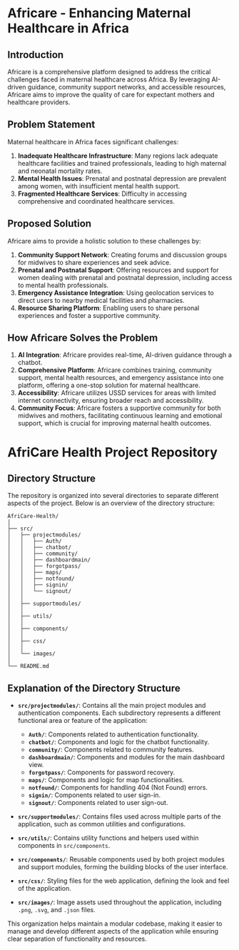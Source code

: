 # Africare - Enhancing Maternal Healthcare in Africa

## Introduction

Africare is a comprehensive platform designed to address the critical challenges faced in maternal healthcare across Africa. By leveraging AI-driven guidance, community support networks, and accessible resources, Africare aims to improve the quality of care for expectant mothers and healthcare providers.

## Problem Statement

Maternal healthcare in Africa faces significant challenges:

1. **Inadequate Healthcare Infrastructure**: Many regions lack adequate healthcare facilities and trained professionals, leading to high maternal and neonatal mortality rates.
2. **Mental Health Issues**: Prenatal and postnatal depression are prevalent among women, with insufficient mental health support.
3. **Fragmented Healthcare Services**: Difficulty in accessing comprehensive and coordinated healthcare services.

## Proposed Solution

Africare aims to provide a holistic solution to these challenges by:

1. **Community Support Network**: Creating forums and discussion groups for midwives to share experiences and seek advice.
2. **Prenatal and Postnatal Support**: Offering resources and support for women dealing with prenatal and postnatal depression, including access to mental health professionals.
3. **Emergency Assistance Integration**: Using geolocation services to direct users to nearby medical facilities and pharmacies.
4. **Resource Sharing Platform**: Enabling users to share personal experiences and foster a supportive community.

## How Africare Solves the Problem

1. **AI Integration**: Africare provides real-time, AI-driven guidance through a chatbot.
2. **Comprehensive Platform**: Africare combines training, community support, mental health resources, and emergency assistance into one platform, offering a one-stop solution for maternal healthcare.
3. **Accessibility**: Africare utilizes USSD services for areas with limited internet connectivity, ensuring broader reach and accessibility.
4. **Community Focus**: Africare fosters a supportive community for both midwives and mothers, facilitating continuous learning and emotional support, which is crucial for improving maternal health outcomes.

# AfriCare Health Project Repository

## Directory Structure

The repository is organized into several directories to separate different aspects of the project. Below is an overview of the directory structure:

```
AfriCare-Health/
│
├── src/
│   ├── projectmodules/
│   │   ├── Auth/
│   │   ├── chatbot/
│   │   ├── community/
│   │   ├── dashboardmain/
│   │   ├── forgotpass/
│   │   ├── maps/
│   │   ├── notfound/
│   │   ├── signin/
│   │   └── signout/
│   │
│   ├── supportmodules/
│   │
│   ├── utils/
│   │
│   ├── components/
│   │
│   ├── css/
│   │
│   └── images/
│
└── README.md
```

## Explanation of the Directory Structure

- **`src/projectmodules/`**: Contains all the main project modules and authentication components. Each subdirectory represents a different functional area or feature of the application:
  - **`Auth/`**: Components related to authentication functionality.
  - **`chatbot/`**: Components and logic for the chatbot functionality.
  - **`community/`**: Components related to community features.
  - **`dashboardmain/`**: Components and modules for the main dashboard view.
  - **`forgotpass/`**: Components for password recovery.
  - **`maps/`**: Components and logic for map functionalities.
  - **`notfound/`**: Components for handling 404 (Not Found) errors.
  - **`signin/`**: Components related to user sign-in.
  - **`signout/`**: Components related to user sign-out.

- **`src/supportmodules/`**: Contains files used across multiple parts of the application, such as common utilities and configurations.

- **`src/utils/`**: Contains utility functions and helpers used within components in `src/components`.

- **`src/components/`**: Reusable components used by both project modules and support modules, forming the building blocks of the user interface.

- **`src/css/`**: Styling files for the web application, defining the look and feel of the application.

- **`src/images/`**: Image assets used throughout the application, including `.png`, `.svg`, and `.json` files.

This organization helps maintain a modular codebase, making it easier to manage and develop different aspects of the application while ensuring clear separation of functionality and resources.